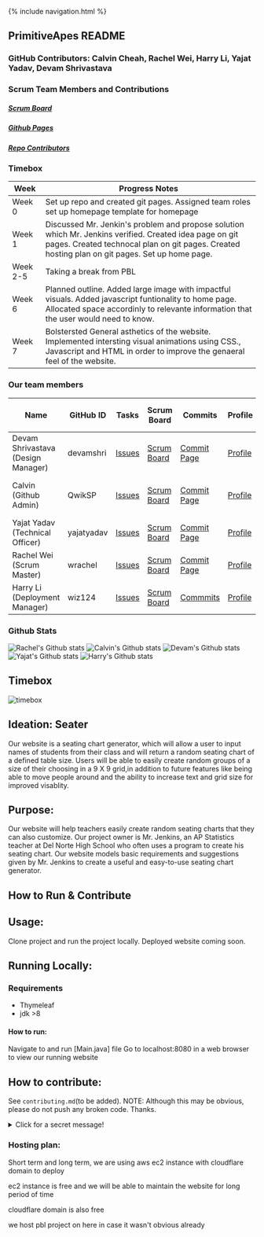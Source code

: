 {% include navigation.html %}

## PrimitiveApes README

### GitHub Contributors: Calvin Cheah, Rachel Wei, Harry Li, Yajat Yadav, Devam Shrivastava

### Scrum Team Members and Contributions
##### [Scrum Board](https://github.com/wrachel/PrimitiveApes/projects/2) 
##### [Github Pages](https://wrachel.github.io/PrimitiveApes/)
##### [Repo Contributors](https://github.com/wrachel/PrimitiveApes/graphs/contributors) 
  
### Timebox

| Week     | Progress Notes                                                                                                                                                                                            |
|----------|-----------------------------------------------------------------------------------------------------------------------------------------------------------------------------------------------------------|
| Week 0   | Set up repo and created git pages. Assigned team roles set up homepage template for homepage                                                                                                              |
| Week 1   | Discussed Mr. Jenkin's problem and propose solution which Mr. Jenkins verified. Created idea page on git pages. Created technocal plan on git pages. Created hosting plan on git pages. Set up home page. |
| Week 2-5 | Taking a break from PBL                                                                                                                                                                                   |
| Week 6   | Planned outline. Added large image with impactful visuals. Added javascript funtionality to home page. Allocated space accordinly to relevante information that the user would need to know.              |
| Week 7   | Bolstersted General asthetics of the website. Implemented intersting visual animations using CSS., Javascript and HTML in order to improve the genaeral feel of the website.                              |

### Our team members

| Name                              | GitHub ID | Tasks | Scrum Board | Commits | Profile | Individual Repl.it | Individual Repo Page | Individual Git Pages |
|-----------------------------------| --------- | ----- | ----------- | ------- | ------- | ------------------ | ---------------------- | -------------------- |
| Devam Shrivastava (Design Manager) | devamshri | [Issues](https://github.com/wrachel/PrimitiveApes/projects/2?card_filter_query=assignee%3Adevamshri) | [Scrum Board](https://github.com/wrachel/PrimitiveApes/projects/2?card_filter_query=assignee%3Adevamshri) | [Commit Page](https://github.com/wrachel/PrimitiveApes/commits?author=devamshri)| [Profile](https://github.com/devamshri) | [Repl](https://replit.com/@D3vIs4G0d/Tri3DevamChallenges) | [Indvidual Repo](https://github.com/devamshri/Tri_3_Devam_Challenges/) | [INDIVIDUAL GITHUB PAGES](https://devamshri.github.io/Tri_3_Devam_Challenges/) |
| Calvin (Github Admin)             | QwikSP | [Issues](https://github.com/wrachel/PrimitiveApes/projects/2?card_filter_query=assignee%3Aqwiksp) | [Scrum Board](https://github.com/yajatyadav/intellijs/projects/1?card_filter_query=assignee%3A1855387) | [Commit Page](https://github.com/wrachel/PrimitiveApes/commits?author=QwikSP) | [Profile](https://github.com/QwikSP) | [Repl](https://replit.com/@Qwiks/CSATri3#Main.java) | [Indvidual Repo](https://github.com/QwikSP/CSA-Tri-3) | [Git pages repo](https://github.com/QwikSP/QwikSP.github.io) and [link to Git pages](https://qwiksp.github.io/) |
| Yajat Yadav (Technical Officer)   | yajatyadav | [Issues](https://github.com/wrachel/PrimitiveApes/labels/Yajat%20Yadav) | [Scrum Board](https://github.com/wrachel/PrimitiveApes/projects/2?card_filter_query=assignee%3Ayajatyadav) | [Commit Page](https://github.com/wrachel/PrimitiveApes/commits?author=yajatyadav) | [Profile](https://github.com/yajatyadav) | [Add Repl](https://replit.com/@YajatYadav/YajatChallenges#.replit) | [Individual Repo](https://github.com/yajatyadav/Yajat_Challenges) | [Github Page](https://yajatyadav.github.io/Yajat_Challenges/)|
| Rachel Wei (Scrum Master)         | wrachel | [Issues](https://github.com/wrachel/PrimitiveApes/issues?q=assignee%3Awrachel) | [Scrum Board](https://github.com/wrachel/PrimitiveApes/projects/2?card_filter_query=assignee%3Awrachel) | [Commit Page](https://github.com/wrachel/PrimitiveApes/commits?author=wrachel) | [Profile](https://github.com/wrachel/PrimitiveApes/commits?author=wrachel) | [INDIVIDUAL Replit](https://replit.com/@RachelWei1/Data-Structures-Indiv#Main.java)| [Individual Repo](https://github.com/wrachel/Data-Structures-Indiv) | [Individual Github Pages](https://wrachel.github.io) | 
| Harry Li (Deployment Manager)     | wiz124 | [Issues](https://github.com/yajatyadav/intellijs/issues/assigned/macddmac) | [Scrum Board](https://github.com/yajatyadav/intellijs/projects/1?card_filter_query=assignee%3Amacddmac) | [Commmits](https://github.com/yajatyadav/intellijs/commits?author=wiz124) | [Profile](https://github.com/wiz124) | [Repl](https://replit.com/@HarryLi11/individual#.replit) [jekyll](https://wiz124.github.io/Harry-Li-tri3-Compsci/) | [Individual Repo](https://github.com/wiz124/Harry-Li-tri3-Compsci) |

### Github Stats
![Rachel's Github stats](https://github-readme-stats.vercel.app/api?username=wrachel&show_icons=true&theme=tokyonight)
![Calvin's Github stats](https://github-readme-stats.vercel.app/api?username=QwikSP&show_icons=true&theme=tokyonight)
![Devam's Github stats](https://github-readme-stats.vercel.app/api?username=devamshri&show_icons=true&theme=tokyonight)
![Yajat's Github stats](https://github-readme-stats.vercel.app/api?username=yajatyadav&show_icons=true&theme=tokyonight)
![Harry's Github stats](https://github-readme-stats.vercel.app/api?username=wiz124&show_icons=true&theme=tokyonight)

## Timebox
![timebox](https://user-images.githubusercontent.com/40574565/166977751-07a6a109-4f10-4595-94c9-50d151c31f43.PNG)

## Ideation: Seater
Our website is a seating chart generator, which will allow a user to input names of students from their class and will return a random seating chart of a defined table size. Users will be able to easily create random groups of a size of their choosing in a 9 X 9 grid,in addition to future features like being able to move people around and the ability to increase text and grid size for improved visablity. 

## Purpose:
Our website will help teachers easily create random seating charts that they can also customize. Our project owner is Mr. Jenkins, an AP Statistics teacher at Del Norte High School who often uses a program to create his seating chart. Our website models basic requirements and suggestions given by Mr. Jenkins to create a useful and easy-to-use seating chart generator. 


## How to Run & Contribute
  
## Usage:
Clone project and run the project locally. Deployed website coming soon.

## Running Locally:
### Requirements
* Thymeleaf
* jdk >8
#### How to run:
Navigate to and run [Main.java] file 
Go to localhost:8080 in a web browser to view our running website

## How to contribute: 
See `contributing.md`(to be added).
NOTE: Although this may be obvious, please do not push any broken code. Thanks. 

<details>
  <summary>Click for a secret message!</summary>
  <p> Mr. Mortensen is my favorite teacher <p>
</details>  
  
  
### Hosting plan:
Short term and long term, we are using aws ec2 instance with cloudflare domain to deploy

ec2 instance is free and we will be able to maintain the website for long period of time 

cloudflare domain is also free

we host pbl project on here in case it wasn't obvious already

